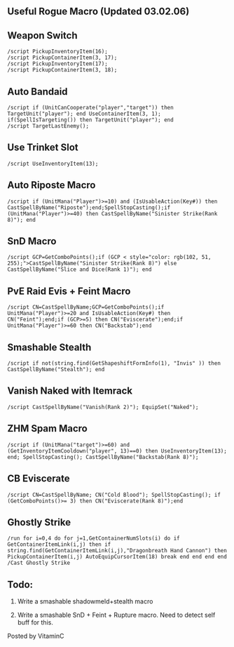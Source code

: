 ## Useful Rogue Macro (Updated 03.02.06)

 

## Weapon Switch
```
/script PickupInventoryItem(16);
/script PickupContainerItem(3, 17);
/script PickupInventoryItem(17);
/script PickupContainerItem(3, 18);
```


## Auto Bandaid
```
/script if (UnitCanCooperate("player","target")) then TargetUnit("player"); end UseContainerItem(3, 1); if(SpellIsTargeting()) then TargetUnit("player"); end
/script TargetLastEnemy();
```


## Use Trinket Slot
```
/script UseInventoryItem(13);
```


## Auto Riposte Macro
```
/script if (UnitMana("Player")>=10) and (IsUsableAction(Key#)) then CastSpellByName("Riposte");end;SpellStopCasting();if (UnitMana("Player")>=40) then CastSpellByName("Sinister Strike(Rank 8)"); end
```


## SnD Macro
```
/script GCP=GetComboPoints();if (GCP < style="color: rgb(102, 51, 255);">CastSpellByName("Sinister Strike(Rank 8)") else CastSpellByName("Slice and Dice(Rank 1)"); end
```


## PvE Raid Evis + Feint Macro
```
/script CN=CastSpellByName;GCP=GetComboPoints();if UnitMana("Player")>=20 and IsUsableAction(Key#) then CN("Feint");end;if (GCP>=5) then CN("Eviscerate");end;if UnitMana("Player")>=60 then CN("Backstab");end
```


## Smashable Stealth
```
/script if not(string.find(GetShapeshiftFormInfo(1), "Invis" )) then CastSpellByName("Stealth"); end
```


## Vanish Naked with Itemrack
```
/script CastSpellByName("Vanish(Rank 2)"); EquipSet("Naked");
```


## ZHM Spam Macro
```
/script if (UnitMana("target")>=60) and (GetInventoryItemCooldown("player", 13)==0) then UseInventoryItem(13); end; SpellStopCasting(); CastSpellByName("Backstab(Rank 8)");
```


## CB Eviscerate
```
/script CN=CastSpellByName; CN("Cold Blood"); SpellStopCasting(); if (GetComboPoints()>= 3) then CN("Eviscerate(Rank 8)");end
```

## Ghostly Strike

```
/run for i=0,4 do for j=1,GetContainerNumSlots(i) do if GetContainerItemLink(i,j) then if string.find(GetContainerItemLink(i,j),"Dragonbreath Hand Cannon") then PickupContainerItem(i,j) AutoEquipCursorItem(18) break end end end end
/Cast Ghostly Strike

```


## Todo:

1. Write a smashable shadowmeld+stealth macro

2. Write a smashable SnD + Feint + Rupture macro. Need to detect self buff for this.

 

Posted by VitaminC
